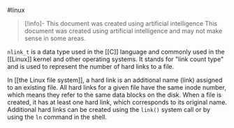 #linux 
> [!info]- This document was created using artificial intelligence
> This document was created using artificial intelligence and may not make sense in some areas.

`nlink_t` is a data type used in the [[C]] language and commonly used in the [[Linux]] kernel and other operating systems. It stands for "link count type" and is used to represent the number of hard links to a file.

In [[the Linux file system]], a hard link is an additional name (link) assigned to an existing file. All hard links for a given file have the same inode number, which means they refer to the same data blocks on the disk. When a file is created, it has at least one hard link, which corresponds to its original name. Additional hard links can be created using the `link()` system call or by using the `ln` command in the shell.
